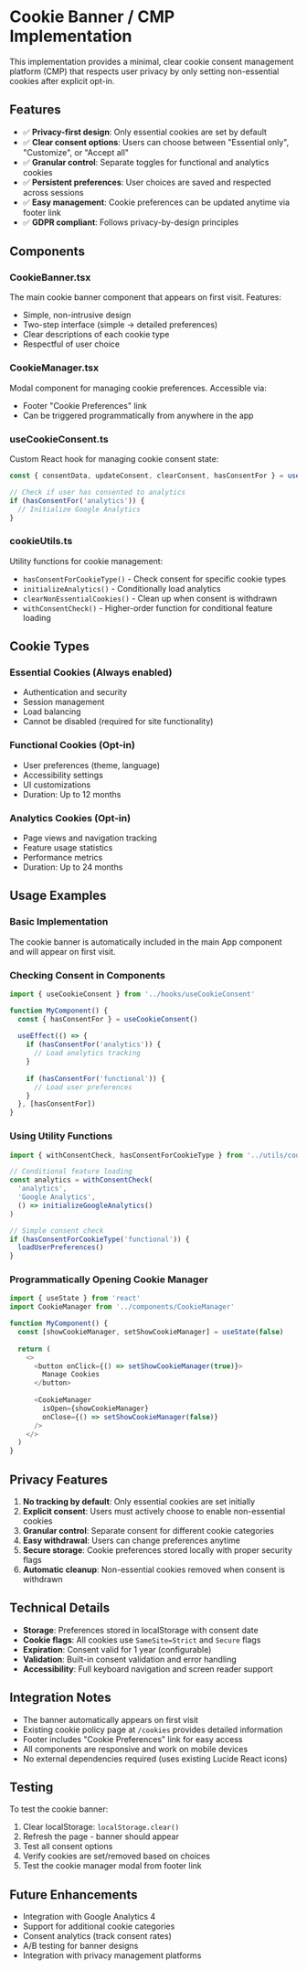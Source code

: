 # Cookie Banner / CMP Implementation

This implementation provides a minimal, clear cookie consent management platform (CMP) that respects user privacy by only setting non-essential cookies after explicit opt-in.

## Features

- ✅ **Privacy-first design**: Only essential cookies are set by default
- ✅ **Clear consent options**: Users can choose between "Essential only", "Customize", or "Accept all"
- ✅ **Granular control**: Separate toggles for functional and analytics cookies
- ✅ **Persistent preferences**: User choices are saved and respected across sessions
- ✅ **Easy management**: Cookie preferences can be updated anytime via footer link
- ✅ **GDPR compliant**: Follows privacy-by-design principles

## Components

### CookieBanner.tsx
The main cookie banner component that appears on first visit. Features:
- Simple, non-intrusive design
- Two-step interface (simple → detailed preferences)
- Clear descriptions of each cookie type
- Respectful of user choice

### CookieManager.tsx
Modal component for managing cookie preferences. Accessible via:
- Footer "Cookie Preferences" link
- Can be triggered programmatically from anywhere in the app

### useCookieConsent.ts
Custom React hook for managing cookie consent state:
```typescript
const { consentData, updateConsent, clearConsent, hasConsentFor } = useCookieConsent()

// Check if user has consented to analytics
if (hasConsentFor('analytics')) {
  // Initialize Google Analytics
}
```

### cookieUtils.ts
Utility functions for cookie management:
- `hasConsentForCookieType()` - Check consent for specific cookie types
- `initializeAnalytics()` - Conditionally load analytics
- `clearNonEssentialCookies()` - Clean up when consent is withdrawn
- `withConsentCheck()` - Higher-order function for conditional feature loading

## Cookie Types

### Essential Cookies (Always enabled)
- Authentication and security
- Session management
- Load balancing
- Cannot be disabled (required for site functionality)

### Functional Cookies (Opt-in)
- User preferences (theme, language)
- Accessibility settings
- UI customizations
- Duration: Up to 12 months

### Analytics Cookies (Opt-in)
- Page views and navigation tracking
- Feature usage statistics
- Performance metrics
- Duration: Up to 24 months

## Usage Examples

### Basic Implementation
The cookie banner is automatically included in the main App component and will appear on first visit.

### Checking Consent in Components
```typescript
import { useCookieConsent } from '../hooks/useCookieConsent'

function MyComponent() {
  const { hasConsentFor } = useCookieConsent()
  
  useEffect(() => {
    if (hasConsentFor('analytics')) {
      // Load analytics tracking
    }
    
    if (hasConsentFor('functional')) {
      // Load user preferences
    }
  }, [hasConsentFor])
}
```

### Using Utility Functions
```typescript
import { withConsentCheck, hasConsentForCookieType } from '../utils/cookieUtils'

// Conditional feature loading
const analytics = withConsentCheck(
  'analytics',
  'Google Analytics',
  () => initializeGoogleAnalytics()
)

// Simple consent check
if (hasConsentForCookieType('functional')) {
  loadUserPreferences()
}
```

### Programmatically Opening Cookie Manager
```typescript
import { useState } from 'react'
import CookieManager from '../components/CookieManager'

function MyComponent() {
  const [showCookieManager, setShowCookieManager] = useState(false)
  
  return (
    <>
      <button onClick={() => setShowCookieManager(true)}>
        Manage Cookies
      </button>
      
      <CookieManager 
        isOpen={showCookieManager}
        onClose={() => setShowCookieManager(false)}
      />
    </>
  )
}
```

## Privacy Features

1. **No tracking by default**: Only essential cookies are set initially
2. **Explicit consent**: Users must actively choose to enable non-essential cookies
3. **Granular control**: Separate consent for different cookie categories
4. **Easy withdrawal**: Users can change preferences anytime
5. **Secure storage**: Cookie preferences stored locally with proper security flags
6. **Automatic cleanup**: Non-essential cookies removed when consent is withdrawn

## Technical Details

- **Storage**: Preferences stored in localStorage with consent date
- **Cookie flags**: All cookies use `SameSite=Strict` and `Secure` flags
- **Expiration**: Consent valid for 1 year (configurable)
- **Validation**: Built-in consent validation and error handling
- **Accessibility**: Full keyboard navigation and screen reader support

## Integration Notes

- The banner automatically appears on first visit
- Existing cookie policy page at `/cookies` provides detailed information
- Footer includes "Cookie Preferences" link for easy access
- All components are responsive and work on mobile devices
- No external dependencies required (uses existing Lucide React icons)

## Testing

To test the cookie banner:
1. Clear localStorage: `localStorage.clear()`
2. Refresh the page - banner should appear
3. Test all consent options
4. Verify cookies are set/removed based on choices
5. Test the cookie manager modal from footer link

## Future Enhancements

- Integration with Google Analytics 4
- Support for additional cookie categories
- Consent analytics (track consent rates)
- A/B testing for banner designs
- Integration with privacy management platforms
